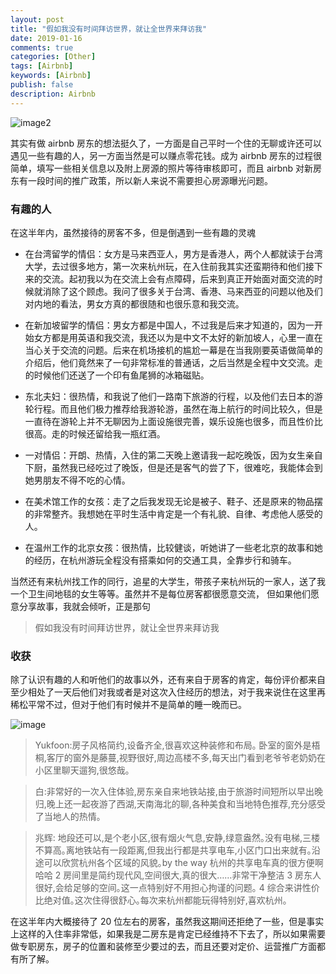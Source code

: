 ```yaml
---
layout: post
title: "假如我没有时间拜访世界，就让全世界来拜访我"
date: 2019-01-16
comments: true
categories: [Other]
tags: [Airbnb]
keywords: [Airbnb]
publish: false
description: Airbnb
---
```




![image2](http://lc.yardwill.top/Airbnb-2.png)


其实有做 airbnb 房东的想法挺久了，一方面是自己平时一个住的无聊或许还可以遇见一些有趣的人，另一方面当然是可以赚点零花钱。成为 airbnb 房东的过程很简单，填写一些相关信息以及附上房源的照片等待审核即可，而且 airbnb 对新房东有一段时间的推广政策，所以新人来说不需要担心房源曝光问题。

### 有趣的人

在这半年内，虽然接待的房客不多，但是倒遇到一些有趣的灵魂

* 在台湾留学的情侣：女方是马来西亚人，男方是香港人，两个人都就读于台湾大学，去过很多地方，第一次来杭州玩，在入住前我其实还蛮期待和他们接下来的交流。起初我以为在交流上会有点障碍，后来到真正开始面对面交流的时候就消除了这个顾虑。我问了很多关于台湾、香港、马来西亚的问题以他及们对内地的看法，男女方真的都很随和也很乐意和我交流。

* 在新加坡留学的情侣：男女方都是中国人，不过我是后来才知道的，因为一开始女方都是用英语和我交流，我还以为是中文不太好的新加坡人，心里一直在当心关于交流的问题。后来在机场接机的尴尬一幕是在当我刚要英语做简单的介绍后，他们竟然来了一句非常标准的普通话，之后当然是全程中文交流。走的时候他们还送了一个印有鱼尾狮的冰箱磁贴。

* 东北夫妇：很热情，和我说了他们一路南下旅游的行程，以及他们去日本的游轮行程。而且他们极力推荐给我游轮游，虽然在海上航行的时间比较久，但是一直待在游轮上并不无聊因为上面设施很完善，娱乐设施也很多，而且性价比很高。走的时候还留给我一瓶红酒。

* 一对情侣：开朗、热情，入住的第二天晚上邀请我一起吃晚饭，因为女生亲自下厨，虽然我已经吃过了晚饭，但是还是客气的尝了下，很难吃，我能体会到她男朋友不得不吃的心情。

* 在美术馆工作的女孩：走了之后我发现无论是被子、鞋子、还是原来的物品摆的非常整齐。我想她在平时生活中肯定是一个有礼貌、自律、考虑他人感受的人。

* 在温州工作的北京女孩：很热情，比较健谈，听她讲了一些老北京的故事和她的经历，在杭州游玩全程没有搭乘如何的交通工具，全靠步行和骑车。

  

当然还有来杭州找工作的同行，追星的大学生，带孩子来杭州玩的一家人，送了我一个卫生间地毯的女生等等。虽然并不是每位房客都很愿意交流， 但如果他们愿意分享故事，我就会倾听，正是那句

> 假如我没有时间拜访世界，就让全世界来拜访我



### 收获

除了认识有趣的人和听他们的故事以外，还有来自于房客的肯定，每份评价都来自至少相处了一天后他们对我或者是对这次入住经历的想法，对于我来说住在这里再稀松平常不过，但对于他们有时候并不是简单的睡一晚而已。

![image](http://lc.yardwill.top/airbnb.jpg)

> Yukfoon:房子风格简约,设备齐全,很喜欢这种装修和布局｡ 卧室的窗外是梧桐,客厅的窗外是藤蔓,视野很好,周边高楼不多,每天出门看到老爷爷老奶奶在小区里聊天遛狗,很悠哉｡ 

> 白:非常好的一次入住体验,房东亲自来地铁站接,由于旅游时间短所以早出晚归,晚上还一起夜游了西湖,天南海北的聊,各种美食和当地特色推荐,充分感受了当地人的热情｡

> 兆辉: 地段还可以,是个老小区,很有烟火气息,安静,绿意盎然｡没有电梯,三楼不算高｡离地铁站有一段距离,但我出行都是共享电车,小区门口出来就有｡沿途可以欣赏杭州各个区域的风貌｡by the way 杭州的共享电车真的很方便啊哈哈 2 房间里是简约现代风,空间很大,真的很大……非常干净整洁 3 房东人很好,会给足够的空间｡这一点特别好不用担心拘谨的问题｡ 4 综合来讲性价比绝对值｡这次住得很舒心｡每次来杭州都能玩得特别好,喜欢杭州｡

在这半年内大概接待了 20 位左右的房客，虽然我这期间还拒绝了一些，但是事实上这样的入住率非常低，如果我是二房东是肯定已经维持不下去了，所以如果需要做专职房东，房子的位置和装修至少要过的去，而且还要对定价、运营推广方面都有所了解。

